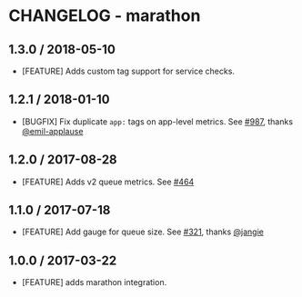 # CHANGELOG - marathon

## 1.3.0 / 2018-05-10

* [FEATURE] Adds custom tag support for service checks.

## 1.2.1 / 2018-01-10

* [BUGFIX] Fix duplicate `app:` tags on app-level metrics. See [#987][], thanks [@emil-applause][]

## 1.2.0 / 2017-08-28

* [FEATURE] Adds v2 queue metrics. See [#464][]

## 1.1.0 / 2017-07-18

* [FEATURE] Add gauge for queue size. See [#321][], thanks [@jangie][]

## 1.0.0 / 2017-03-22

* [FEATURE] adds marathon integration.

<!--- The following link definition list is generated by PimpMyChangelog --->
[#321]: https://github.com/DataDog/integrations-core/issues/321
[#464]: https://github.com/DataDog/integrations-core/issues/464
[#987]: https://github.com/DataDog/integrations-core/issues/987
[@emil-applause]: https://github.com/emil-applause
[@jangie]: https://github.com/jangie
